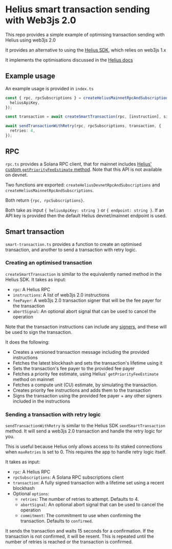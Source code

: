 # Helius smart transaction sending with Web3js 2.0

This repo provides a simple example of optimising transaction sending with Helius using web3js 2.0

It provides an alternative to using the [Helius SDK](https://docs.helius.dev/solana-rpc-nodes/sending-transactions-on-solana#node.js-sdk), which relies on web3js 1.x

It implements the optimisations discussed in the [Helius docs](https://docs.helius.dev/solana-rpc-nodes/sending-transactions-on-solana#sending-transactions-without-the-sdk)


## Example usage

An example usage is provided in `index.ts`

```ts
const { rpc, rpcSubscriptions } = createHeliusMainnetRpcAndSubscriptions({
  heliusApiKey,
});

const transaction = await createSmartTransaction(rpc, [instruction], signer);

await sendTransactionWithRetry(rpc, rpcSubscriptions, transaction, {
  retries: 4,
});
```

## RPC

`rpc.ts` provides a Solana RPC client, that for mainnet includes [Helius' custom `getPriorityFeeEstimate` method](https://docs.helius.dev/solana-rpc-nodes/priority-fee-api). Note that this API is not available on devnet.

Two functions are exported: `createHeliusDevnetRpcAndSubscriptions` and `createHeliusMainnetRpcAndSubscriptions`.

Both return `{rpc, rpcSubscriptions}`.

Both take as input `{ heliusApiKey: string }` or `{ endpoint: string }`. If an API key is provided then the default Helius devnet/mainnet endpoint is used.

## Smart transaction

`smart-transaction.ts` provides a function to create an optimised transaction, and another to send a transaction with retry logic.

### Creating an optimised transaction

`createSmartTransaction` is similar to the equivalently named method in the Helius SDK. It takes as input:

- `rpc`: A Helius RPC
- `instructions`: A list of web3js 2.0 instructions
- `feePayer`: A web3js 2.0 transaction signer that will be the fee payer for the transaction
- `abortSignal`: An optional abort signal that can be used to cancel the operation

Note that the transaction instructions can include any [signers](https://github.com/solana-labs/solana-web3.js/tree/master/packages/signers#solanasigners), and these will be used to sign the transaction.

It does the following:

- Creates a versioned transaction message including the provided instructions
- Fetches the latest blockhash and sets the transaction's lifetime using it
- Sets the transaction's fee payer to the provided fee payer
- Fetches a priority fee estimate, using Helius' `getPriorityFeeEstimate` method on mainnet
- Fetches a compute unit (CU) estimate, by simulating the transaction.
- Creates priority fee instructions and adds them to the transaction
- Signs the transaction using the provided fee payer + any other signers included in the instructions

### Sending a transaction with retry logic

`sendTransactionWithRetry` is similar to the Helius SDK `sendSmartTransaction` method. It will send a web3js 2.0 transaction and handle the retry logic for you.

This is useful because Helius only allows access to its staked connections when `maxRetries` is set to 0. This requires the app to handle retry logic itself.

It takes as input:

- `rpc`: A Helius RPC
- `rpcSubscriptions`: A Solana RPC subscriptions client
- `transaction`: A fully signed transaction with a lifetime set using a recent blockhash
- Optional `options`:
  - `retries`: The number of retries to attempt. Defaults to 4.
  - `abortSignal`: An optional abort signal that can be used to cancel the operation
  - `commitment`: The commitment to use when confirming the transaction. Defaults to `confirmed`.

It sends the transaction and waits 15 seconds for a confirmation. If the transaction is not confirmed, it will be resent. This is repeated until the number of retries is reached or the transaction is confirmed.
